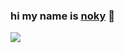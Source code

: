 ### **hi my name is [noky](https://github.com/nokyaya) 👋**



<img src="https://github-readme-stats.vercel.app/api?username=nokya&&show_icons=true&title_color=ffffff&icon_color=bb2acf&text_color=daf7dc&bg_color=151515">


